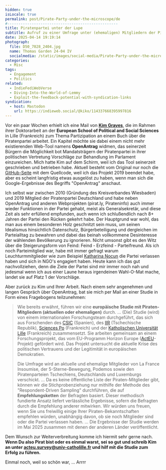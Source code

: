 ```yaml
---
hidden: true
isLocale: true
permalink: post/Pirate-Party-under-the-microscope/de
#--------------------------------------------------
title: Piratenpartei unter der Lupe
subtitle: Aufruf zu einer Umfrage unter (ehemaligen) Mitgliedern der Piratenpartei Deutschland
date: 2025-04-14 19:19:14
photograph:
  file: D50_7028_2404.jpg
  name: Thomas Garden 24-04 IV
  socialmedia: /static/images/social-media/Pirate-Party-under-the-microscope.png
categories:
  - Misc
tags:
  - Engagement
  - Politics
related:
  - IndieFediWebVerse
  - Diving-Into-the-World-of-Lemmy
  - Exploit-the-feedback-potential-with-syndication-links
syndication:
  - host: Mastodon
    url: https://indieweb.social/@kiko/114337668395997816
---
```


Vor ein paar Wochen erhielt ich eine Mail von **[Kim Graves](https://mastodon.online/@Kimger)**, die im Rahmen ihrer Doktorarbeit an der **European School of Political and Social Sciences** in Lille (Frankreich) zum Thema Partizipation an einem Buch über die Piratenpartei arbeitet. Ein Kapitel möchte sie dabei einem nicht mehr existierenden Web-Tool namens **OpenAntrag** widmen, das seinerzeit Bürgern die Möglichkeit bot Mandatsträgern der Piratenpartei in ihrer politischen Vertretung Vorschläge zur Behandlung im Parlament einzureichen. Mich hatte Kim auf dem Schirm, weil ich das Tool seinerzeit geschrieben und betrieben habe. Aktuell besteht vom Original nur noch die [GitHub-Seite](https://github.com/kristofzerbe/OpenAntrag) mit dem Quellcode, weil ich das Projekt 2019 beendet habe, aber es scheint langfristig etwas ausgelöst zu haben, wenn man sich die Google-Ergebnisse des Begriffs "OpenAntrag" anschaut.

<!-- more -->

Ich selbst war zwischen 2010 (Gründung des Kreisverbandes Wiesbaden) und 2019 Mitglied der Piratenpartei Deutschland und habe neben OpenAntrag und anderen Webprojekten (pirat.ly, Pirateninfo) auch immer wieder Funktionen in der Partei gehabt, meist als Generalsekretär, und diese Zeit als sehr erfüllend empfunden, auch wenn ich schlußendlich nach 8+ Jahren der Partei den Rücken gekehrt habe. Der Hauptgrund war wohl, das man aus einem besonderen Holz geschnitzt sein muss, um seinen Idealismus hinsichtlich Datenschutz, Bürgerbeteiligung und dergleichen im Parteialltag zu bewahren und dabei das beinah vollkommene Desinteresse der wählenden Bevölkerung zu ignorieren. Nicht umsonst gibt es den Witz über die Steigerungsform von Feind: Feind - Erzfeind - Parteifreund. Als ich noch Parteimitglied war, habe mit immer gefragt warum Leuchturmmitglieder wie zum Beispiel [Katharina Nocun](https://de.wikipedia.org/wiki/Katharina_Nocun) die Partei verlassen haben und sich in NGO's engagiert haben. Heute kann ich das gut nachvollziehen, denn die Ziele der Partei sind mir immer noch nah und jedesmal wenn ich aus einer Laune heraus irgendeinen Wahl-O-Mat mache, landet sie auf Platz 1 der Vorschläge.

Aber zurück zu Kim und Ihrer Arbeit. Nach einem sehr angenehmen und langen Gespräch über OpenAntrag, bat sie mich per Mail an einer Studie in Form eines Fragebogens teilzunehmen:

> Wie bereits erwähnt, führen wir eine **europäische Studie mit Piraten-Mitgliedern (aktuellen oder ehemaligen)** durch.
> ...
> (Die) Studie (wird) von einem internationalen Forschungsteam durchgeführt, das sich aus Forschenden des [CSIC](https://ipp.csic.es/en) (Spanien), des [IIR](https://www.iir.cz/en/) (Tschechische Republik), [Sciences Po](https://www.sciencespo.fr/centre-etudes-europeennes/en/) (Frankreich) und der [Katholischen Universität Lille](https://espol.school/) (Frankreich) zusammensetzt. Sie arbeiten gemeinsam an einem Forschungsprojekt, das vom EU-Programm Horizon Europe ([ActEU](https://acteu.org/)-Projekt) gefördert wird. Das Projekt untersucht die aktuelle Krise des politischen Vertrauens und der Legitimität in europäischen Demokratien.
>
> Die Umfrage wird an aktuelle und ehemalige Mitglieder von La France Insoumise, der 5-Sterne-Bewegung, Podemos sowie den Piratenparteien Tschechiens, Deutschlands und Luxemburgs verschickt.
> ...
> Da es keine öffentliche Liste der Piraten-Mitglieder gibt, können wir die Stichprobenziehung nur mithilfe der Methode des "Respondent-Driven Sampling" durchführen, die auf **Empfehlungsketten** der Befragten basiert. Dieser methodisch fundierte Ansatz liefert verlässliche Ergebnisse, sofern die Befragten durch die Empfehlung anderer mitwirken. Wir würden uns freuen, wenn Sie uns freiwillig einige Ihrer Piraten-Bekanntschaften empfehlen würden, unabhängig davon, ob sie noch Mitglieder sind oder die Partei verlassen haben.
> ...
> Die Ergebnisse der Studie werden im Mai 2025 zusammen mit denen der anderen Länder veröffentlicht.

Dem Wunsch zur Weiterverbreitung komme ich hiermit sehr gerne nach. **Wenn Du also Pirat bist oder es einmal warst, sei so gut und schreib Kim an unter [acteu.survey@univ-catholille.fr](mailto:acteu.survey@univ-catholille.fr) und hilf mit die Studie zum Erfolg zu führen.**

Einmal noch, weil so schön war, ... Arrrr
